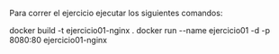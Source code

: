 Para correr el ejercicio ejecutar los siguientes comandos:

docker build -t ejercicio01-nginx .
docker run --name ejercicio01 -d -p 8080:80 ejercicio01-nginx
